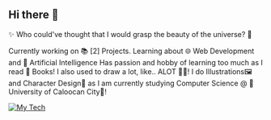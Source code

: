 ## Hi there 👋

✨ Who could've thought that I would grasp the beauty of the universe? 🌌

Currently working on 📚 [2] Projects. Learning about 🌐 Web Development and 🤖 Artificial Intelligence
Has passion and hobby of learning too much as I read 📕 Books! I also used to draw a lot, like.. ALOT 🎨✨!
I do Illustrations🖼️ and Character Design💁 as I am currently studying Computer Science @ 🏫University of Caloocan City📙!

[![My Tech](https://skillicons.dev/icons?i=arduino,blender,c,cs,cpp,vercel,html,css,tailwind,js,react,vite,nextjs,nodejs,py,npm,java,mysql,mongodb,postgres,php,postman,eclipse,sublime,figma,replit,git,github,ai,ps&theme=dark)](https://skillicons.dev)

<!--
**RensuGitHub/RensuGitHub** is a ✨ _special_ ✨ repository because its `README.md` (this file) appears on your GitHub profile.

Here are some ideas to get you started:

- 🔭 I’m currently working on ...
- 🌱 I’m currently learning ...
- 👯 I’m looking to collaborate on ...
- 🤔 I’m looking for help with ...
- 💬 Ask me about ...
- 📫 How to reach me: ...
- 😄 Pronouns: ...
- ⚡ Fun fact: ...
-->
